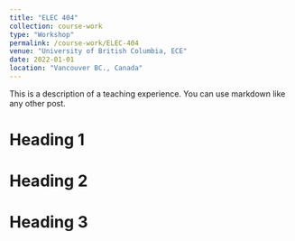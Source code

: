 ```yaml
---
title: "ELEC 404"
collection: course-work
type: "Workshop"
permalink: /course-work/ELEC-404
venue: "University of British Columbia, ECE"
date: 2022-01-01
location: "Vancouver BC., Canada"
---
```


This is a description of a teaching experience. You can use markdown like any other post.

Heading 1
======

Heading 2
======

Heading 3
======
